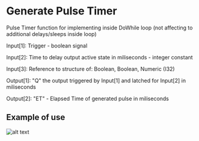 # Generate Pulse Timer

Pulse Timer function for implementing inside DoWhile loop (not affecting to additional delays/sleeps inside loop)

Input[1]: Trigger - boolean signal

Input[2]: Time to delay output active state in miliseconds - integer constant

Input[3]: Reference to structure of: Boolean, Boolean, Numeric (I32)

Output[1]: "Q" the output triggered by Input[1] and latched for Input[2] in miliseconds

Output[2]: "ET" - Elapsed Time of generated pulse in miliseconds

## Example of use

![alt text](https://github.com/kkuba91/LabView_PLC/blob/master/TimerPulse/TP_Example2.png?raw=true)
